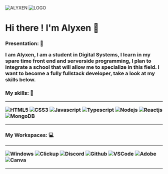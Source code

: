 <img alt="ALYXEN" src="https://i.pinimg.com/originals/af/29/56/af29566cd7da9a846464af3bd0e87a85.gif"/>
<img alt="LOGO" src"http://image.noelshack.com/fichiers/2022/10/6/1647109409-logo-white-large.png"/>

# Hi there ! I'm Alyxen 👋

<h3> Presentation: 📌

I am Alyxen, I am a student in Digital Systems, I learn in my spare time front end and serverside programming, I plan to integrate a school that will allow me to specialize in this field. I want to become a fully fullstack developer, take a look at my skills below.

<h3> My skills: 🔧
  
____  

<img alt="HTML5" src="https://img.shields.io/badge/html5-orange.svg?style=for-the-badge&logo=html5&logoColor=white"/>
<img alt="CSS3" src="https://img.shields.io/badge/css3-blue.svg?style=for-the-badge&logo=css3&logoColor=white"/>
<img alt="Javascript" src="https://img.shields.io/badge/Javascript-yellow.svg?style=for-the-badge&logo=javascript&logoColor=white"/>
<img alt="Typescript" src="https://img.shields.io/badge/typescript-blue.svg?style=for-the-badge&logo=typescript&logoColor=white"/>
<img alt="Nodejs" src="https://img.shields.io/badge/NODE.JS-green.svg?style=for-the-badge&logo=node.js&logoColor=white"/>
<img alt="Reactjs" src="https://img.shields.io/badge/NEW !-react.JS-blueviolet.svg?style=for-the-badge&logo=react&logoColor=white"/>
<img alt="MongoDB" src="https://img.shields.io/badge/Mongodb-sucess.svg?style=for-the-badge&logo=mongodb&logoColor=white"/>

____
<h3> My Workspaces: 💻
  
____

<img alt="Windows" src="https://img.shields.io/badge/windows 10 PRO-blue.svg?style=for-the-badge&logo=windows&logoColor=white"/>
<img alt="Clickup" src="https://img.shields.io/badge/CLickup-magenta.svg?style=for-the-badge&logo=clickup&logoColor=white"/>
<img alt="Discord" src="https://img.shields.io/badge/Discord-8181F7.svg?style=for-the-badge&logo=discord&logoColor=white"/>
<img alt="Github" src="https://img.shields.io/badge/Github-black.svg?style=for-the-badge&logo=github&logoColor=white"/>
<img alt="VSCode" src="https://img.shields.io/badge/VSCODE-blue.svg?style=for-the-badge&logo=visual studio code&logoColor=white"/>
<img alt="Adobe" src="https://img.shields.io/badge/Adobe-red.svg?style=for-the-badge&logo=adobe&logoColor=white"/>
<img alt="Canva" src="https://img.shields.io/badge/Canva-yellowgreen.svg?style=for-the-badge&logo=canva&logoColor=white"/>

____





